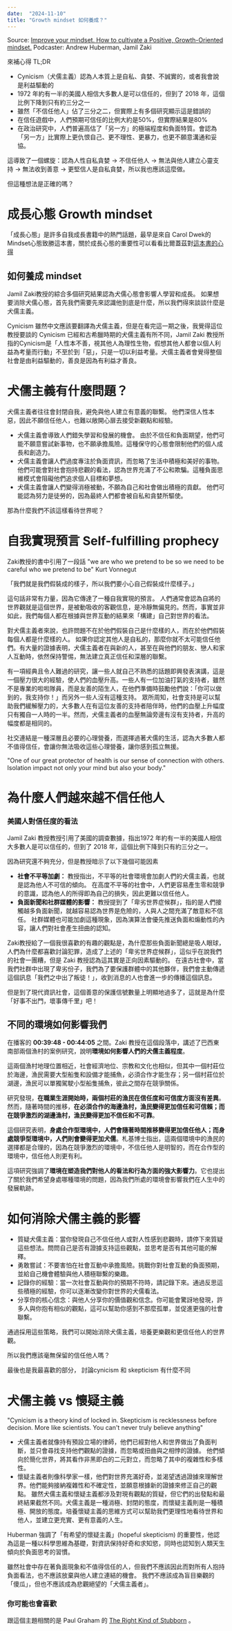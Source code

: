 ```yaml
---
date:  "2024-11-10"
title: "Growth mindset 如何養成？"
---
```

Source: [Improve your mindset. How to cultivate a Positive, Growth-Oriented mindset.](https://www.youtube.com/watch?v=U2BPitASUh0&t=5506s)
Podcaster: Andrew Huberman, Jamil Zaki

來補心得 TL;DR  
+ Cynicism（犬儒主義）認為人本質上是自私、貪婪、不誠實的，或者我會說是利益驅動的  
+ 1972 年約有一半的美國人相信大多數人是可以信任的，但到了 2018 年，這個比例下降到只有約三分之一  
+ 雖然「不信任他人」佔了三分之二，但實際上有多個研究顯示這是錯誤的
+ 在信任遊戲中，人們預期可信任的比例大約是50%，但實際結果是80%  
+ 在政治研究中，人們普遍高估了「另一方」的極端程度和負面特質。會認為「另一方」比實際上更仇恨自己、更不理性、更暴力，也更不願意溝通和妥協。

這導致了一個螺旋：認為人性自私貪婪 -> 不信任他人 -> 無法與他人建立心靈支持 -> 無法收到善意 -> 更堅信人是自私貪婪，所以我也應該這麼做。

但這種想法是正確的嗎？
# 成長心態 Growth mindset 
「成長心態」是許多自我成長書籍中的熱門話題，最早是來自 Carol Dwek的 Mindset心態致勝這本書，關於成長心態的重要性可以看看比爾蓋茲對[這本書的心得](https://www.gatesnotes.com/Mindset-The-New-Psychology-of-Success)

## 如何養成 mindset
Jamil Zaki教授的綜合多個研究結果認為犬儒心態會影響人學習和成長。
如果想要消除犬儒心態，首先我們需要先來認識他到底是什麼，所以我們得來談談什麼是犬儒主義。

Cynicism 雖然中文應該要翻譯為犬儒主義，但是在看完這一期之後，我覺得這位教授要談的 Cynicism 已經和古希臘時期的犬儒主義有所不同，Jamil Zaki 教授所指的Cynicism是「人性本不善，視其他人為理性生物，假想其他人都會以個人利益為考量而行動」不至於到「惡」，只是一切以利益考量。犬儒主義者會覺得整個社會是由利益驅動的，善良是因為有利益才善良。

# 犬儒主義有什麼問題？ 

犬儒主義者往往會封閉自我，避免與他人建立有意義的聯繫。 他們深信人性本惡，因此不願信任他人，也難以敞開心扉去接受新觀點和經驗。
+ 犬儒主義會導致人們錯失學習和發展的機會。 由於不信任和負面期望，他們可能不願意嘗試新事物，也不願承擔風險。這種保守的心態會限制他們的個人成長和創造力。
+ 犬儒主義會讓人們過度專注於負面資訊，而忽略了生活中積極和美好的事物。 他們可能會對社會抱持悲觀的看法，認為世界充滿了不公和欺騙。這種負面思維模式會阻礙他們追求個人目標和夢想。
+ 犬儒主義會讓人們變得消極被動，不願為自己和社會做出積極的貢獻。 他們可能認為努力是徒勞的，因為最終人們都會被自私和貪婪所驅使。

那為什麼我們不該這樣看待世界呢？
# 自我實現預言 Self-fulfilling prophecy
Zaki教授的書中引用了一段話
"we are who we pretend to be so we need to be careful who we pretend to be" Kurt Vonnegut

「我們就是我們假裝成的樣子，所以我們要小心自己假裝成什麼樣子。」

這句話非常有力量，因為它傳達了一種自我實現的預言。
人們通常會認為自將的世界觀就是這個世界，是被動吸收的客觀信息，是冷靜無偏見的。然而，事實並非如此，我們每個人都在根據與世界互動的結果來「構建」自己對世界的看法。

對犬儒主義者來說，也許問題不在於他們假裝自己是什麼樣的人，而在於他們假裝每個人都是什麼樣的人。
如果你認定其他人是自私的，那麼你就不太可能信任他們。有大量的證據表明，犬儒主義者在與新的人，甚至在與他們的朋友、戀人和家人互動時，依然保持警惕，無法建立真正信任和深層的聯繫。

有一項經典且令人難過的研究，讓一些人就自己不熟悉的話題即興發表演講，這是一個壓力很大的經驗，使人們的血壓升高。一些人有一位加油打氣的支持者，雖然不是專業的啦啦隊員，而是友善的陌生人，在他們準備時鼓勵他們說：「你可以做到的，我支持你！」而另外一些人沒有這種支持。
眾所周知，社會支持是可以幫助我們緩解壓力的，大多數人在有這位友善的支持者陪伴時，他們的血壓上升幅度只有獨自一人時的一半。然而，犬儒主義者的血壓無論旁邊有沒有支持者，升高的幅度都是相同的。

社交連結是一種深層且必要的心理營養，而選擇過著犬儒的生活，認為大多數人都不值得信任，會讓你無法吸收這些心理營養，讓你感到孤立無援。

"One of our great protector of health is our sense of connection with others. 
Isolation impact not only your mind but also your body."

# 為什麼人們越來越不信任他人
### 美國人對信任度的看法

Jamil Zaki 教授教授引用了美國的調查數據，指出1972 年約有一半的美國人相信大多數人是可以信任的，但到了 2018 年，這個比例下降到只有約三分之一。 

因為研究還不夠充分，但是教授暗示了以下幾個可能因素
- **社會不平等加劇：** 教授指出，不平等的社會環境會加劇人們的犬儒主義，也就是認為他人不可信的傾向。 在高度不平等的社會中，人們更容易產生零和競爭的意識，認為他人的所得即為自己的損失，因此更難以信任他人。
- **負面新聞和社群媒體的影響：** 教授提到了「卑劣世界症候群」，指的是人們接觸越多負面新聞，就越容易認為世界是危險的，人與人之間充滿了敵意和不信任。 社群媒體也可能加劇這種現象，因為演算法會優先推送負面和煽動性的內容，讓人們對社會產生扭曲的認知。

Zaki教授給了一個我很喜歡的有趣的觀點是，為什麼那些負面新聞總是吸人眼球，人們為什麼都喜歡討論犯罪，造成了上述的「卑劣世界症候群」，這似乎在說我們的社會一團糟，但是 Zaki 教授認為這其實是正向因素驅動的。
在遠古社會中，當我們社群中出現了卑劣份子，我們為了要保護群體中的其他夥伴，我們會主動傳遞這個訊息「我們之中出了叛徒！」，收到消息的人也會進一步的傳播這個訊息。

但是到了現代資訊社會，這個善意的保護信號數量上明顯地過多了，這就是為什麼「好事不出門，壞事傳千里」吧！

## 不同的環境如何影響我們
在播客的 **00:39:48 - 00:44:05** 之間。Zaki 教授在這個段落中，講述了巴西東南部兩個漁村的案例研究，說明**環境如何影響人們的犬儒主義程度**。

這兩個漁村地理位置相近，社會經濟地位、宗教和文化也相似，但其中一個村莊位於海邊，漁民需要大型船隻和設備才能捕魚，必須合作才能生存；另一個村莊位於湖邊，漁民可以單獨駕駛小型船隻捕魚，彼此之間存在競爭關係。

研究發現，**在職業生涯開始時，兩個村莊的漁民在信任度和可信度方面沒有差異**。然而，隨著時間的推移，**在必須合作的海邊漁村，漁民變得更加信任和可信賴；而在競爭激烈的湖邊漁村，漁民變得更加不信任和不可靠**。

這個研究表明，**身處合作型環境中，人們會隨著時間推移變得更加信任他人；而身處競爭型環境中，人們則會變得更加犬儒**。札基博士指出，這兩個環境中的漁民的選擇都是合理的，因為在競爭激烈的環境中，不信任他人是明智的，而在合作型的環境中，信任他人則更有利。

這項研究強調了**環境在塑造我們對他人的看法和行為方面的強大影響力**。它也提出了關於我們希望身處哪種環境的問題，因為我們所處的環境會影響我們在人生中的發展軌跡。

# 如何消除犬儒主義的影響

- 質疑犬儒主義：當你發現自己不信任他人或對人性感到悲觀時，請停下來質疑這些想法。問問自己是否有證據支持這些觀點，並思考是否有其他可能的解釋。
- 勇敢嘗試：不要害怕在社會互動中承擔風險。挑戰你對社會互動的負面預期，並給自己機會體驗與他人積極聯繫的樂趣。
- 記錄你的經驗：當一次社會互動與你的預期不符時，請記錄下來。通過反思這些積極的經驗，你可以逐漸改變你對世界的犬儒看法。
- 分享你的核心信念：與他人分享你的價值觀和信念。你可能會驚訝地發現，許多人與你抱有相似的觀點，這可以幫助你感到不那麼孤單，並促進更強的社會聯繫。

通過採用這些策略，我們可以開始消除犬儒主義，培養更樂觀和更信任他人的世界觀。

所以我們應該毫無保留的信任他人嗎？

最後也是我最喜歡的部分， 討論cynicism 和 skepticism 有什麼不同

# 犬儒主義 vs 懷疑主義

"Cynicism is a theory kind of locked in. 
Skepticism is recklessness before decision. More like scientists. You can't never truly believe anything"
- 犬儒主義者就像持有預設立場的律師，他們已經對他人和世界做出了負面判斷，並只會尋找支持他們觀點的證據，而忽略或扭曲與之相悖的證據。 他們傾向於簡化世界，將其看作非黑即白的二元對立，而忽略了其中的複雜性和多樣性。
- 懷疑主義者則像科學家一樣，他們對世界充滿好奇，並渴望透過證據來理解世界。他們能夠接納複雜性和不確定性，並願意根據新的證據來修正自己的觀點。
雖然犬儒主義和懷疑主義都涉及對現有觀點的質疑，但它們的出發點和最終結果截然不同。犬儒主義是一種消極、封閉的態度，而懷疑主義則是一種積極、開放的態度。培養懷疑主義的思維方式可以幫助我們更理性地看待世界和他人，並建立更充實、更有意義的人生。

Huberman 強調了「有希望的懷疑主義」(hopeful skepticism) 的重要性，他認為這是一種以科學思維為基礎，對資訊保持好奇和求知慾，同時也認知到人類天生傾向於負面思考的習慣。

雖然社會中存在著負面現象和不值得信任的人，但我們不應該因此而對所有人抱持負面看法，也不應該放棄與他人建立連結的機會。
我們不應該成為盲目樂觀的「傻瓜」，但也不應該成為悲觀絕望的「犬儒主義者」。

### 你可能也會喜歡
跟這個主題相關的是 Paul Graham 的 [The Right Kind of Stubborn](https://paulgraham.com/persistence.html) 。
